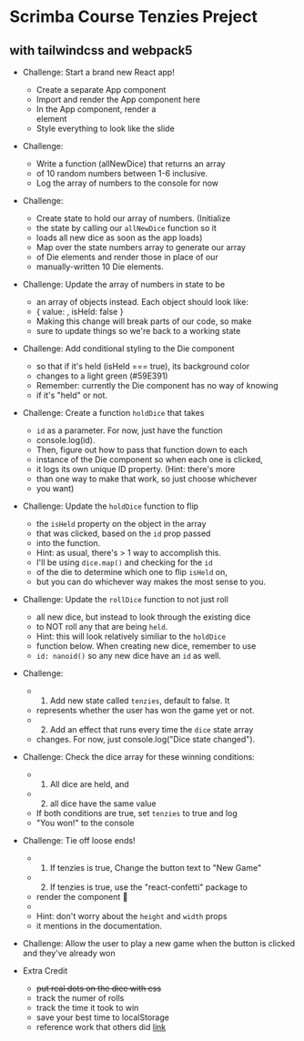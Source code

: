 # Scrimba Course Tenzies Preject

## with tailwindcss and webpack5


* Challenge: Start a brand new React app!
  - Create a separate App component
  - Import and render the App component here
  - In the App component, render a <main> element
  - Style everything to look like the slide

* Challenge:
  - Write a function (allNewDice) that returns an array 
  - of 10 random numbers between 1-6 inclusive.
  - Log the array of numbers to the console for now

* Challenge:
  - Create state to hold our array of numbers. (Initialize
  - the state by calling our `allNewDice` function so it 
  - loads all new dice as soon as the app loads)
  - Map over the state numbers array to generate our array
  - of Die elements and render those in place of our
  - manually-written 10 Die elements.
 
* Challenge: Update the array of numbers in state to be
  - an array of objects instead. Each object should look like:
  - { value: <random number>, isHeld: false }
  - Making this change will break parts of our code, so make
  - sure to update things so we're back to a working state

* Challenge: Add conditional styling to the Die component
  - so that if it's held (isHeld === true), its background color
  - changes to a light green (#59E391)
  - Remember: currently the Die component has no way of knowing
  - if it's "held" or not.

* Challenge: Create a function `holdDice` that takes
  - `id` as a parameter. For now, just have the function
  - console.log(id).
  - Then, figure out how to pass that function down to each
  - instance of the Die component so when each one is clicked,
  - it logs its own unique ID property. (Hint: there's more
  - than one way to make that work, so just choose whichever
  - you want)

* Challenge: Update the `holdDice` function to flip
  - the `isHeld` property on the object in the array
  - that was clicked, based on the `id` prop passed
  - into the function.
  - Hint: as usual, there's > 1 way to accomplish this.
  - I'll be using `dice.map()` and checking for the `id`
  - of the die to determine which one to flip `isHeld` on,
  - but you can do whichever way makes the most sense to you.

* Challenge: Update the `rollDice` function to not just roll
  - all new dice, but instead to look through the existing dice
  - to NOT roll any that are being `held`.
  - Hint: this will look relatively similiar to the `holdDice`
  - function below. When creating new dice, remember to use
  - `id: nanoid()` so any new dice have an `id` as well.

* Challenge:
  - 1. Add new state called `tenzies`, default to false. It
  -    represents whether the user has won the game yet or not.
  - 2. Add an effect that runs every time the `dice` state array 
  -    changes. For now, just console.log("Dice state changed").
 
* Challenge: Check the dice array for these winning conditions:
  - 1. All dice are held, and
  - 2. all dice have the same value
  - If both conditions are true, set `tenzies` to true and log
  - "You won!" to the console

* Challenge: Tie off loose ends!
  - 1. If tenzies is true, Change the button text to "New Game"
  - 2. If tenzies is true, use the "react-confetti" package to
  -    render the <Confetti /> component 🎉
  - 
  -    Hint: don't worry about the `height` and `width` props
  -    it mentions in the documentation.

* Challenge: Allow the user to play a new game when the button is clicked and they've already won

* Extra Credit
  - ~~put real dots on the dice with css~~
  - track the numer of rolls
  - track the time it took to win
  - save your best time to localStorage
  - reference work that others did [link](https://github.com/xdelmo/tenzies-game) 